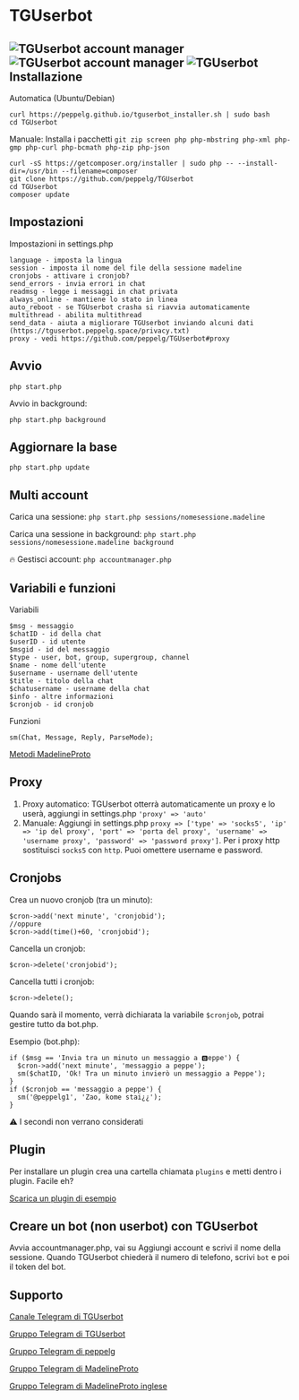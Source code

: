 # TGUserbot
![TGUserbot account manager](https://i.imgur.com/B6TUHyv.png)
![TGUserbot account manager](https://i.imgur.com/USK2Epe.png)
![TGUserbot](https://i.imgur.com/LKit3Ce.png)
Installazione
-------------
Automatica (Ubuntu/Debian)

	curl https://peppelg.github.io/tguserbot_installer.sh | sudo bash
	cd TGUserbot

Manuale:
Installa i pacchetti `git zip screen php php-mbstring php-xml php-gmp php-curl php-bcmath php-zip php-json`

	curl -sS https://getcomposer.org/installer | sudo php -- --install-dir=/usr/bin --filename=composer
	git clone https://github.com/peppelg/TGUserbot
	cd TGUserbot
	composer update

Impostazioni
---------------
Impostazioni in settings.php

	language - imposta la lingua
	session - imposta il nome del file della sessione madeline
	cronjobs - attivare i cronjob?
	send_errors - invia errori in chat
	readmsg - legge i messaggi in chat privata
	always_online - mantiene lo stato in linea
	auto_reboot - se TGUserbot crasha si riavvia automaticamente
	multithread - abilita multithread
	send_data - aiuta a migliorare TGUserbot inviando alcuni dati (https://tguserbot.peppelg.space/privacy.txt)
	proxy - vedi https://github.com/peppelg/TGUserbot#proxy


Avvio
-----
	php start.php
Avvio in background:

	php start.php background

Aggiornare la base
------------------
	php start.php update


Multi account
-------------
Carica una sessione: `php start.php sessions/nomesessione.madeline`

Carica una sessione in background: `php start.php sessions/nomesessione.madeline background`

🔥 Gestisci account: `php accountmanager.php`

Variabili e funzioni
--------------------
Variabili

	$msg - messaggio
	$chatID - id della chat
	$userID - id utente
	$msgid - id del messaggio
	$type - user, bot, group, supergroup, channel
	$name - nome dell'utente
	$username - username dell'utente
	$title - titolo della chat
	$chatusername - username della chat
	$info - altre informazioni
	$cronjob - id cronjob


Funzioni

	sm(Chat, Message, Reply, ParseMode);

[Metodi MadelineProto](https://docs.madelineproto.xyz/API_docs/methods/)

Proxy
------
1. Proxy automatico: TGUserbot otterrà automaticamente un proxy e lo userà, aggiungi in settings.php ```'proxy' => 'auto'```
2. Manuale: Aggiungi in settings.php ```proxy => ['type' => 'socks5', 'ip' => 'ip del proxy', 'port' => 'porta del proxy', 'username' => 'username proxy', 'password' => 'password proxy']```. Per i proxy http sostituisci `socks5` con `http`. Puoi omettere username e password.

Cronjobs
---------
Crea un nuovo cronjob (tra un minuto):

	$cron->add('next minute', 'cronjobid');
	//oppure
	$cron->add(time()+60, 'cronjobid');

Cancella un cronjob:

	$cron->delete('cronjobid');

Cancella tutti i cronjob:

	$cron->delete();

Quando sarà il momento, verrà dichiarata la variabile `$cronjob`, potrai gestire tutto da bot.php.

Esempio (bot.php):

	if ($msg == 'Invia tra un minuto un messaggio a 🅱️eppe') {
	  $cron->add('next minute', 'messaggio a peppe');
	  sm($chatID, 'Ok! Tra un minuto invierò un messaggio a Peppe');
	}
	if ($cronjob == 'messaggio a peppe') {
	  sm('@peppelg1', 'Zao, kome stai¿¿');
	}

⚠️ I secondi non verrano considerati

Plugin
-------
Per installare un plugin crea una cartella chiamata `plugins` e metti dentro i plugin. Facile eh?

[Scarica un plugin di esempio](https://peppelg.github.io/tguserbotPlugin_memoryusage.php)


Creare un bot (non userbot) con TGUserbot
------------------------------------------
Avvia accountmanager.php, vai su Aggiungi account e scrivi il nome della sessione. Quando TGUserbot chiederà il numero di telefono, scrivi `bot` e poi il token del bot.

Supporto
--------
[Canale Telegram di TGUserbot](https://t.me/TGUserbotChannel)

[Gruppo Telegram di TGUserbot](https://t.me/joinchat/HIyPnk3GQ7525LpP62yIWA)

[Gruppo Telegram di peppelg](https://t.me/joinchat/AAAAAEHRBNZBqxOlwtwBaQ)

[Gruppo Telegram di MadelineProto](https://t.me/pwrtelegramgroupita)

[Gruppo Telegram di MadelineProto inglese](https://t.me/joinchat/Bgrajz6K-aJKu0IpGsLpBg)
